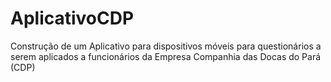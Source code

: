# AplicativoCDP
Construção de um Aplicativo para dispositivos móveis para questionários a serem aplicados a funcionários da Empresa Companhia das Docas do Pará (CDP)
